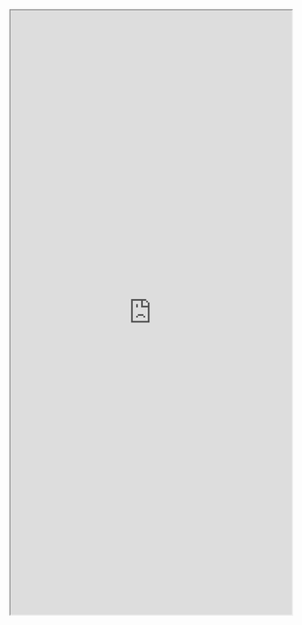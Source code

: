
<iframe src="https://levelup.gitconnected.com/awesome-terminal-applications-e4a06022dffa" width="100%" height="1080px"></iframe>
